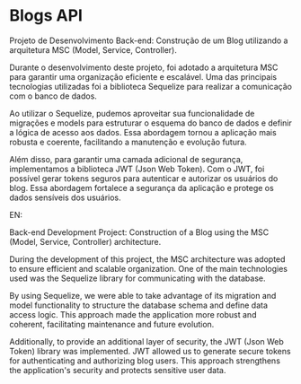 # Blogs API

Projeto de Desenvolvimento Back-end: Construção de um Blog utilizando a arquitetura MSC (Model, Service, Controller).

Durante o desenvolvimento deste projeto, foi adotado a arquitetura MSC para garantir uma organização eficiente e escalável. Uma das principais tecnologias utilizadas foi a biblioteca Sequelize para realizar a comunicação com o banco de dados.

Ao utilizar o Sequelize, pudemos aproveitar sua funcionalidade de migrações e models para estruturar o esquema do banco de dados e definir a lógica de acesso aos dados. Essa abordagem tornou a aplicação mais robusta e coerente, facilitando a manutenção e evolução futura.

Além disso, para garantir uma camada adicional de segurança, implementamos a biblioteca JWT (Json Web Token). Com o JWT, foi possível gerar tokens seguros para autenticar e autorizar os usuários do blog. Essa abordagem fortalece a segurança da aplicação e protege os dados sensíveis dos usuários.

EN:


Back-end Development Project: Construction of a Blog using the MSC (Model, Service, Controller) architecture.

During the development of this project, the MSC architecture was adopted to ensure efficient and scalable organization. One of the main technologies used was the Sequelize library for communicating with the database.

By using Sequelize, we were able to take advantage of its migration and model functionality to structure the database schema and define data access logic. This approach made the application more robust and coherent, facilitating maintenance and future evolution.

Additionally, to provide an additional layer of security, the JWT (Json Web Token) library was implemented. JWT allowed us to generate secure tokens for authenticating and authorizing blog users. This approach strengthens the application's security and protects sensitive user data.
